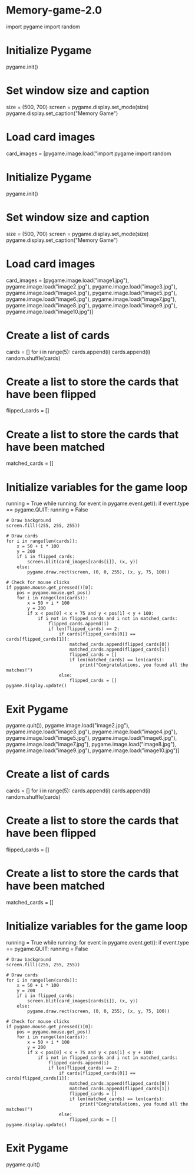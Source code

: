 # Memory-game-2.0
import pygame
import random

# Initialize Pygame
pygame.init()

# Set window size and caption
size = (500, 700)
screen = pygame.display.set_mode(size)
pygame.display.set_caption("Memory Game")

# Load card images
card_images = [pygame.image.load("import pygame
import random

# Initialize Pygame
pygame.init()

# Set window size and caption
size = (500, 700)
screen = pygame.display.set_mode(size)
pygame.display.set_caption("Memory Game")

# Load card images
card_images = [pygame.image.load("image1.jpg"), pygame.image.load("image2.jpg"), pygame.image.load("image3.jpg"),
               pygame.image.load("image4.jpg"), pygame.image.load("image5.jpg"), pygame.image.load("image6.jpg"),
               pygame.image.load("image7.jpg"), pygame.image.load("image8.jpg"), pygame.image.load("image9.jpg"),
               pygame.image.load("image10.jpg")]

# Create a list of cards
cards = []
for i in range(5):
    cards.append(i)
    cards.append(i)
random.shuffle(cards)

# Create a list to store the cards that have been flipped
flipped_cards = []

# Create a list to store the cards that have been matched
matched_cards = []

# Initialize variables for the game loop
running = True
while running:
    for event in pygame.event.get():
        if event.type == pygame.QUIT:
            running = False

    # Draw background
    screen.fill((255, 255, 255))

    # Draw cards
    for i in range(len(cards)):
        x = 50 + i * 100
        y = 200
        if i in flipped_cards:
            screen.blit(card_images[cards[i]], (x, y))
        else:
            pygame.draw.rect(screen, (0, 0, 255), (x, y, 75, 100))

    # Check for mouse clicks
    if pygame.mouse.get_pressed()[0]:
        pos = pygame.mouse.get_pos()
        for i in range(len(cards)):
            x = 50 + i * 100
            y = 200
            if x < pos[0] < x + 75 and y < pos[1] < y + 100:
                if i not in flipped_cards and i not in matched_cards:
                    flipped_cards.append(i)
                    if len(flipped_cards) == 2:
                        if cards[flipped_cards[0]] == cards[flipped_cards[1]]:
                            matched_cards.append(flipped_cards[0])
                            matched_cards.append(flipped_cards[1])
                            flipped_cards = []
                            if len(matched_cards) == len(cards):
                                print("Congratulations, you found all the matches!")
                        else:
                            flipped_cards = []
    pygame.display.update()

# Exit Pygame
pygame.quit()), pygame.image.load("image2.jpg"), pygame.image.load("image3.jpg"),
               pygame.image.load("image4.jpg"), pygame.image.load("image5.jpg"), pygame.image.load("image6.jpg"),
               pygame.image.load("image7.jpg"), pygame.image.load("image8.jpg"), pygame.image.load("image9.jpg"),
               pygame.image.load("image10.jpg")]

# Create a list of cards
cards = []
for i in range(5):
    cards.append(i)
    cards.append(i)
random.shuffle(cards)

# Create a list to store the cards that have been flipped
flipped_cards = []

# Create a list to store the cards that have been matched
matched_cards = []

# Initialize variables for the game loop
running = True
while running:
    for event in pygame.event.get():
        if event.type == pygame.QUIT:
            running = False

    # Draw background
    screen.fill((255, 255, 255))

    # Draw cards
    for i in range(len(cards)):
        x = 50 + i * 100
        y = 200
        if i in flipped_cards:
            screen.blit(card_images[cards[i]], (x, y))
        else:
            pygame.draw.rect(screen, (0, 0, 255), (x, y, 75, 100))

    # Check for mouse clicks
    if pygame.mouse.get_pressed()[0]:
        pos = pygame.mouse.get_pos()
        for i in range(len(cards)):
            x = 50 + i * 100
            y = 200
            if x < pos[0] < x + 75 and y < pos[1] < y + 100:
                if i not in flipped_cards and i not in matched_cards:
                    flipped_cards.append(i)
                    if len(flipped_cards) == 2:
                        if cards[flipped_cards[0]] == cards[flipped_cards[1]]:
                            matched_cards.append(flipped_cards[0])
                            matched_cards.append(flipped_cards[1])
                            flipped_cards = []
                            if len(matched_cards) == len(cards):
                                print("Congratulations, you found all the matches!")
                        else:
                            flipped_cards = []
    pygame.display.update()

# Exit Pygame
pygame.quit()
